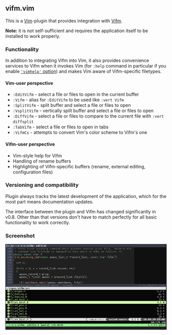 ## vifm.vim ##

This is a [Vim][vim]-plugin that provides integration with [Vifm][vifm].

**Note:** it is not self-sufficient and requires the application itself to be
installed to work properly.

### Functionality ###

In addition to integrating Vifm into Vim, it also provides convenience services
to Vifm when it invokes Vim (for `:help` command in particular if you enable
[`'vimhelp'` option][vimhelp]) and makes Vim aware of Vifm-specific filetypes.

#### Vim-user perspective ####

* `:EditVifm`   - select a file or files to open in the current buffer
* `:Vifm`       - alias for `:EditVifm` to be used like `:vert Vifm`
* `:SplitVifm`  - split buffer and select a file or files to open
* `:VsplitVifm` - vertically split buffer and select a file or files to open
* `:DiffVifm`   - select a file or files to compare to the current file with
                  `:vert diffsplit`
* `:TabVifm`    - select a file or files to open in tabs
* `:VifmCs`     - attempts to convert Vim's color scheme to Vifm's one

#### Vifm-user perspective ####

* Vim-style help for Vifm
* Handling of rename buffers
* Highlighting of Vifm-specific buffers (rename, external editing, configuration
  files)

### Versioning and compatibility ###

Plugin always tracks the latest development of the application, which for the
most part means documentation updates.

The interface between the plugin and Vifm has changed significantly in v0.8.
Other than that versions don't have to match perfectly for all basic
functionality to work correctly.

### Screenshot ###

![Screenshot](screenshot.png)

[vim]: https://www.vim.org/
[vifm]: https://vifm.info/
[vimhelp]: https://vifm.info/vimdoc.shtml#vifm-%27vimhelp%27

